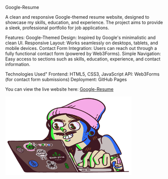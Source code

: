 Google-Resume

A clean and responsive Google-themed resume website, designed to showcase my skills, education, and experience. The project aims to provide a sleek, professional portfolio for job applications.

Features:
Google-Themed Design: Inspired by Google's minimalistic and clean UI.
Responsive Layout: Works seamlessly on desktops, tablets, and mobile devices.
Contact Form Integration: Users can reach out through a fully functional contact form (powered by Web3Forms).
Simple Navigation: Easy access to sections such as skills, education, experience, and contact information.

Technologies Used"
Frontend: HTML5, CSS3, JavaScript
API: Web3Forms (for contact form submissions)
Deployment: GitHub Pages

You can view the live website here: [Google-Resume](https://sumeet-162.github.io/Google-Resume/)

<img src="https://raw.githubusercontent.com/Sumeet-162/Google-Resume/refs/heads/main/06f21a161921919.63cd7887d0a70.gif" width="400" height="250">





